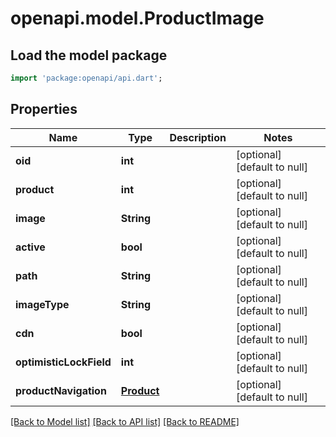 # openapi.model.ProductImage

## Load the model package
```dart
import 'package:openapi/api.dart';
```

## Properties
Name | Type | Description | Notes
------------ | ------------- | ------------- | -------------
**oid** | **int** |  | [optional] [default to null]
**product** | **int** |  | [optional] [default to null]
**image** | **String** |  | [optional] [default to null]
**active** | **bool** |  | [optional] [default to null]
**path** | **String** |  | [optional] [default to null]
**imageType** | **String** |  | [optional] [default to null]
**cdn** | **bool** |  | [optional] [default to null]
**optimisticLockField** | **int** |  | [optional] [default to null]
**productNavigation** | [**Product**](Product.md) |  | [optional] [default to null]

[[Back to Model list]](../README.md#documentation-for-models) [[Back to API list]](../README.md#documentation-for-api-endpoints) [[Back to README]](../README.md)


